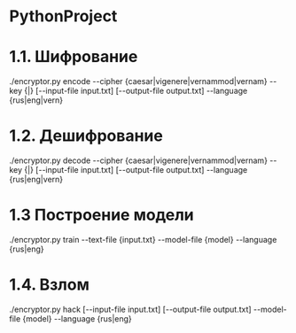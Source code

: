 # PythonProject

# 1.1. Шифрование
  ./encryptor.py encode --cipher {caesar|vigenere|vernammod|vernam} --key {<number>|<word>} [--input-file input.txt] [--output-file output.txt] --language {rus|eng|vern}
  
# 1.2. Дешифрование
  ./encryptor.py decode --cipher {caesar|vigenere|vernammod|vernam} --key {<number>|<word>} [--input-file input.txt] [--output-file output.txt] --language {rus|eng|vern}
  
# 1.3 Построение модели
  ./encryptor.py train --text-file {input.txt} --model-file {model} --language {rus|eng}
  
# 1.4. Взлом
  ./encryptor.py hack [--input-file input.txt] [--output-file output.txt] --model-file {model} --language {rus|eng}

